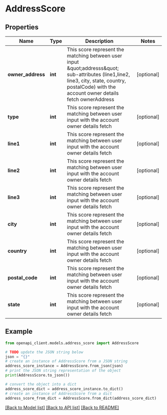 # AddressScore


## Properties

Name | Type | Description | Notes
------------ | ------------- | ------------- | -------------
**owner_address** | **int** | This score represent the matching between user input \&quot;addresss\&quot; sub-attributes (line1,line2, line3, city, state, country, postalCode) with the account owner details fetch ownerAddress | [optional] 
**type** | **int** | This score represent the matching between user input with the account owner details fetch | [optional] 
**line1** | **int** | This score represent the matching between user input with the account owner details fetch | [optional] 
**line2** | **int** | This score represent the matching between user input with the account owner details fetch | [optional] 
**line3** | **int** | This score represent the matching between user input with the account owner details fetch | [optional] 
**city** | **int** | This score represent the matching between user input with the account owner details fetch | [optional] 
**country** | **int** | This score represent the matching between user input with the account owner details fetch | [optional] 
**postal_code** | **int** | This score represent the matching between user input with the account owner details fetch | [optional] 
**state** | **int** | This score represent the matching between user input with the account owner details fetch | [optional] 

## Example

```python
from openapi_client.models.address_score import AddressScore

# TODO update the JSON string below
json = "{}"
# create an instance of AddressScore from a JSON string
address_score_instance = AddressScore.from_json(json)
# print the JSON string representation of the object
print(AddressScore.to_json())

# convert the object into a dict
address_score_dict = address_score_instance.to_dict()
# create an instance of AddressScore from a dict
address_score_from_dict = AddressScore.from_dict(address_score_dict)
```
[[Back to Model list]](../README.md#documentation-for-models) [[Back to API list]](../README.md#documentation-for-api-endpoints) [[Back to README]](../README.md)


